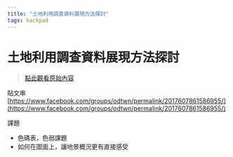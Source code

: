 ```yaml
---
title: "土地利用調查資料展現方法探討"
tags: hackpad
---
```


# 土地利用調查資料展現方法探討

> [點此觀看原始內容](https://g0v.hackpad.tw/rB8LV44bh4T)


貼文串
[https://www.facebook.com/groups/odtwn/permalink/2017607861586955/](https://www.facebook.com/groups/odtwn/permalink/2017607861586955/)

課題
- 色碼表，色弱課題
- 如何在圖面上，讓地景概況更有直接感受

